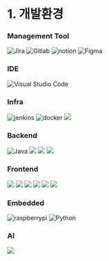 # 1. 개발환경

### Management Tool

![Jira](https://img.shields.io/badge/JIRA-0052CC?style=for-the-badge&logo=Jira&logoColor=white) ![Gitlab](https://img.shields.io/badge/GitLab-FC6D26?style=for-the-badge&logo=Gitlab&logoColor=white) ![notion](https://img.shields.io/badge/Notion-000000?style=for-the-badge&logo=notion&logoColor=white) ![Figma](https://img.shields.io/badge/Figma-F24E1E?style=for-the-badge&logo=Figma&logoColor=white)

### IDE
![Visual Studio Code](https://img.shields.io/badge/VS%20Code-007ACC?style=for-the-badge&logo=visual-studio-code&logoColor=white)

### Infra
![jenkins](https://img.shields.io/badge/Jenkins-D24939?style=for-the-badge&logo=jenkins&logoColor=white) ![docker](https://img.shields.io/badge/Docker-2496ED?style=for-the-badge&logo=docker&logoColor=white) <img src="https://img.shields.io/badge/amazons3-569A31?style=for-the-badge&logo=amazons3&logoColor=white"> 

### Backend
![Java](https://img.shields.io/badge/Java-E85C33?style=for-the-badge&logo&logoColor=white) <img src="https://img.shields.io/badge/Spring Boot-6DB33F?style=for-the-badge&logo=Spring Boot&logoColor=white"> <img src="https://img.shields.io/badge/Spring JPA-E85C33?style=for-the-badge&logo=&logoColor=white"> <img src="https://img.shields.io/badge/MySQL-4479A1?style=for-the-badge&logo=mysql&logoColor=white"> 

### Frontend
<img src="https://img.shields.io/badge/html5-E34F26?style=for-the-badge&logo=html5&logoColor=white"> <img src="https://img.shields.io/badge/css3-1572B6?style=for-the-badge&logo=css3&logoColor=white"> <img src="https://img.shields.io/badge/javascript-F7DF1E?style=for-the-badge&logo=javascript&logoColor=black"> <img src="https://img.shields.io/badge/react-61DAFB?style=for-the-badge&logo=react&logoColor=black"> <img src="https://img.shields.io/badge/redux-764ABC?style=for-the-badge&logo=redux&logoColor=white"> <img src="https://img.shields.io/badge/axios-5A29E4?style=for-the-badge&logo=axios&logoColor=white"> 

### Embedded
![raspberrypi](https://img.shields.io/badge/raspberrypi-A22846?style=for-the-badge&logo=raspberrypi&logoColor=white) ![Python](https://img.shields.io/badge/Python-3776AB?style=for-the-badge&logo=python&logoColor=white)

### AI
<img src="https://img.shields.io/badge/Yolo v8-5A29E4?style=for-the-badge&logo=&logoColor=white"> 
